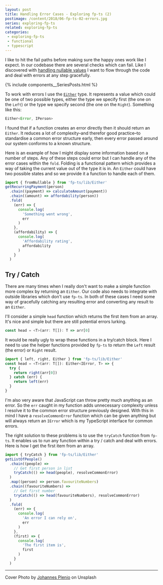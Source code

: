 ```yaml
---
layout: post
title: Handling Error Cases - Exploring fp-ts (2)
postimage: /content/2018/06-fp-ts-02-errors.jpg
series: exploring-fp-ts
related: exploring-fp-ts
categories:
 - exploring-fp-ts
 - functional
 - typescript
---
```


I like to hit the fail paths before making sure the happy ones work like I expect. In our codebase there are several checks which can fail. Like I discovered with [handling nullable values](/blog/2018/05/20/fp-ts-01-working-with-nullable-values) I want to flow through the code and deal with errors at any step gracefully.

{% include components__SeriesPosts.html %}

To work with errors I use the [`Either`](https://gcanti.github.io/fp-ts/Either.html) type. It represents a value which could be one of two possible types, either the type we specify first (the one on the `Left`) or the type we specify second (the one on the `Right`). Something like this:

```typescript
Either<Error, IPerson>
```

I found that if a function creates an error directly then it should return an `Either`. It reduces a lot of complexity–and therefor good practice–to standardise a common error structure early, then every error passed around our system conforms to a known structure.

Here is an example of how I might display some information based on a number of steps. Any of these steps could error but I can handle any of the error cases within the `fold`. Folding is a functional pattern which provides a way of taking the current value out of the type it is in. An `Either` could have two possible states and so we provide it a function to handle each of them.

```typescript
import { fromNullable } from 'fp-ts/lib/Either'
getRecurringPayment(person)
  .chain((payment) => calculateAmount(payment))
  .chain((amount) => affordability(person))
  .fold(
    (err) => {
      console.log(
        'Something went wrong',
        err
      )
    },
    (affordability) => {
      console.log(
        'Affordability rating',
        affordability
      )
    }
  )
```

## Try / Catch

There are many times when I really don't want to make a simple function more complex by returning an `Either`. Our code also needs to integrate with outside libraries which don't use `fp-ts`. In both of these cases I need some way of gracefully catching any resulting error and converting any result to an `Either`.

I'll consider a simple `head` function which returns the first item from an array. It's nice and simple but there are still potential errors lurking.

```typescript
const head = <T>(arr: T[]): T => arr[0]
```

It would be really ugly to wrap these functions in a try/catch block. Here I need to use the helper functions provided by `fp-ts` to return the `Left` result (the error) or `Right` result.

```typescript
import { left, right, Either } from 'fp-ts/lib/Either'
const head = <T>(arr: T[]): Either<IError, T> => {
  try {
    return right(arr[0])
  } catch (err) {
    return left(err)
  }
}
```

I'm also very aware that JavaScript can throw pretty much anything as an error. So the `err` caught in my function adds unnecessary complexity unless I resolve it to the common error structure previously designed. With this in mind I have a `resolveCommonError` function which can be given anything but will always return an `IError` which is my TypeScript interface for common errors.

The right solution to these problems is to use the `tryCatch` function from `fp-ts`. It enables us to run any function within a try / catch and deal with errors. Here is how I get the first item from an array.

```typescript
import { tryCatch } from 'fp-ts/lib/Either'
getListOfPeople()
  .chain((people) =>
    // Get first person in list
    tryCatch(() => head(people), resolveCommonError)
  )
  .map((person) => person.favouriteNumbers)
  .chain((favouriteNumbers) =>
    // Get first number
    tryCatch(() => head(favouriteNumbers), resolveCommonError)
  )
  .fold(
    (err) => {
      console.log(
        'An error I can rely on',
        err
      )
    },
    (first) => {
      console.log(
        'The first item is',
        first
      )
    }
  )
```



---

Cover Photo by [Johannes Plenio](https://unsplash.com/@jplenio) on Unsplash

